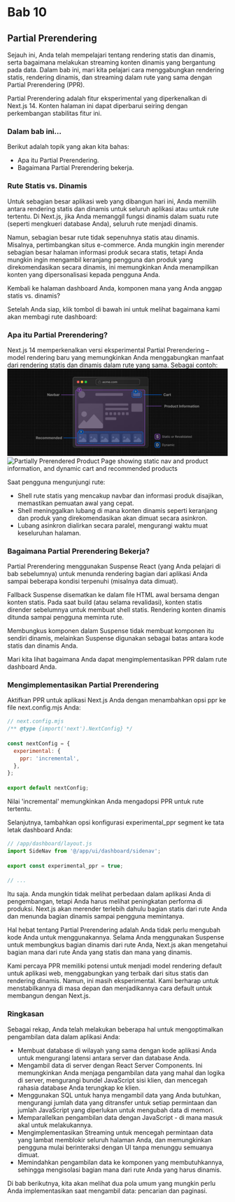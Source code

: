 # Bab 10

## Partial Prerendering
Sejauh ini, Anda telah mempelajari tentang rendering statis dan dinamis, serta bagaimana melakukan streaming konten dinamis yang bergantung pada data. Dalam bab ini, mari kita pelajari cara menggabungkan rendering statis, rendering dinamis, dan streaming dalam rute yang sama dengan Partial Prerendering (PPR).

Partial Prerendering adalah fitur eksperimental yang diperkenalkan di Next.js 14. Konten halaman ini dapat diperbarui seiring dengan perkembangan stabilitas fitur ini.

### Dalam bab ini...
Berikut adalah topik yang akan kita bahas:
- Apa itu Partial Prerendering.
- Bagaimana Partial Prerendering bekerja.

### Rute Statis vs. Dinamis
Untuk sebagian besar aplikasi web yang dibangun hari ini, Anda memilih antara rendering statis dan dinamis untuk seluruh aplikasi atau untuk rute tertentu. Di Next.js, jika Anda memanggil fungsi dinamis dalam suatu rute (seperti mengkueri database Anda), seluruh rute menjadi dinamis.

Namun, sebagian besar rute tidak sepenuhnya statis atau dinamis. Misalnya, pertimbangkan situs e-commerce. Anda mungkin ingin merender sebagian besar halaman informasi produk secara statis, tetapi Anda mungkin ingin mengambil keranjang pengguna dan produk yang direkomendasikan secara dinamis, ini memungkinkan Anda menampilkan konten yang dipersonalisasi kepada pengguna Anda.

Kembali ke halaman dashboard Anda, komponen mana yang Anda anggap statis vs. dinamis?

Setelah Anda siap, klik tombol di bawah ini untuk melihat bagaimana kami akan membagi rute dashboard:

### Apa itu Partial Prerendering?
Next.js 14 memperkenalkan versi eksperimental Partial Prerendering – model rendering baru yang memungkinkan Anda menggabungkan manfaat dari rendering statis dan dinamis dalam rute yang sama. Sebagai contoh:
![alt text](image-27.png)
![Partially Prerendered Product Page showing static nav and product information, and dynamic cart and recommended products](https://example.com/image.png)

Saat pengguna mengunjungi rute:
- Shell rute statis yang mencakup navbar dan informasi produk disajikan, memastikan pemuatan awal yang cepat.
- Shell meninggalkan lubang di mana konten dinamis seperti keranjang dan produk yang direkomendasikan akan dimuat secara asinkron.
- Lubang asinkron dialirkan secara paralel, mengurangi waktu muat keseluruhan halaman.

### Bagaimana Partial Prerendering Bekerja?
Partial Prerendering menggunakan Suspense React (yang Anda pelajari di bab sebelumnya) untuk menunda rendering bagian dari aplikasi Anda sampai beberapa kondisi terpenuhi (misalnya data dimuat).

Fallback Suspense disematkan ke dalam file HTML awal bersama dengan konten statis. Pada saat build (atau selama revalidasi), konten statis dirender sebelumnya untuk membuat shell statis. Rendering konten dinamis ditunda sampai pengguna meminta rute.

Membungkus komponen dalam Suspense tidak membuat komponen itu sendiri dinamis, melainkan Suspense digunakan sebagai batas antara kode statis dan dinamis Anda.

Mari kita lihat bagaimana Anda dapat mengimplementasikan PPR dalam rute dashboard Anda.

### Mengimplementasikan Partial Prerendering
Aktifkan PPR untuk aplikasi Next.js Anda dengan menambahkan opsi ppr ke file next.config.mjs Anda:

```javascript
// next.config.mjs
/** @type {import('next').NextConfig} */
 
const nextConfig = {
  experimental: {
    ppr: 'incremental',
  },
};
 
export default nextConfig;
```

Nilai 'incremental' memungkinkan Anda mengadopsi PPR untuk rute tertentu.

Selanjutnya, tambahkan opsi konfigurasi experimental_ppr segment ke tata letak dashboard Anda:

```javascript
// /app/dashboard/layout.js
import SideNav from '@/app/ui/dashboard/sidenav';
 
export const experimental_ppr = true;
 
// ...
```

Itu saja. Anda mungkin tidak melihat perbedaan dalam aplikasi Anda di pengembangan, tetapi Anda harus melihat peningkatan performa di produksi. Next.js akan merender terlebih dahulu bagian statis dari rute Anda dan menunda bagian dinamis sampai pengguna memintanya.

Hal hebat tentang Partial Prerendering adalah Anda tidak perlu mengubah kode Anda untuk menggunakannya. Selama Anda menggunakan Suspense untuk membungkus bagian dinamis dari rute Anda, Next.js akan mengetahui bagian mana dari rute Anda yang statis dan mana yang dinamis.

Kami percaya PPR memiliki potensi untuk menjadi model rendering default untuk aplikasi web, menggabungkan yang terbaik dari situs statis dan rendering dinamis. Namun, ini masih eksperimental. Kami berharap untuk menstabilkannya di masa depan dan menjadikannya cara default untuk membangun dengan Next.js.

### Ringkasan
Sebagai rekap, Anda telah melakukan beberapa hal untuk mengoptimalkan pengambilan data dalam aplikasi Anda:
- Membuat database di wilayah yang sama dengan kode aplikasi Anda untuk mengurangi latensi antara server dan database Anda.
- Mengambil data di server dengan React Server Components. Ini memungkinkan Anda menjaga pengambilan data yang mahal dan logika di server, mengurangi bundel JavaScript sisi klien, dan mencegah rahasia database Anda terungkap ke klien.
- Menggunakan SQL untuk hanya mengambil data yang Anda butuhkan, mengurangi jumlah data yang ditransfer untuk setiap permintaan dan jumlah JavaScript yang diperlukan untuk mengubah data di memori.
- Memparallelkan pengambilan data dengan JavaScript - di mana masuk akal untuk melakukannya.
- Mengimplementasikan Streaming untuk mencegah permintaan data yang lambat memblokir seluruh halaman Anda, dan memungkinkan pengguna mulai berinteraksi dengan UI tanpa menunggu semuanya dimuat.
- Memindahkan pengambilan data ke komponen yang membutuhkannya, sehingga mengisolasi bagian mana dari rute Anda yang harus dinamis.

Di bab berikutnya, kita akan melihat dua pola umum yang mungkin perlu Anda implementasikan saat mengambil data: pencarian dan paginasi.

